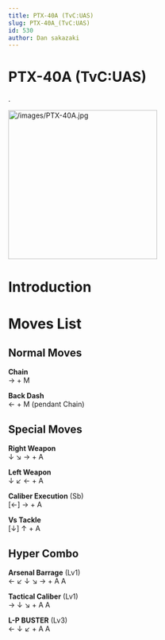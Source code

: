 ```yaml
---
title: PTX-40A (TvC:UAS)
slug: PTX-40A_(TvC:UAS)
id: 530
author: Dan sakazaki
---
```


# PTX-40A (TvC:UAS)

.

<img src="/images/PTX-40A.jpg" title="/images/PTX-40A.jpg" width="300"
alt="/images/PTX-40A.jpg" />  

# Introduction

# Moves List

## Normal Moves

**Chain**  
→ + M

**Back Dash**  
← + M (pendant Chain)

## Special Moves

**Right Weapon**  
↓ ↘ → + A

**Left Weapon**  
↓ ↙ ← + A

**Caliber Execution** (Sb)  
\[←\] → + A

**Vs Tackle**  
\[↓\] ↑ + A

## Hyper Combo

**Arsenal Barrage** (Lv1)  
← ↙ ↓ ↘ → + A A

**Tactical Caliber** (Lv1)  
→ ↓ ↘ + A A

**L-P BUSTER** (Lv3)  
← ↓ ↙ + A A
